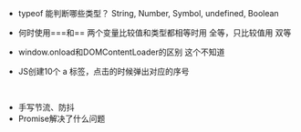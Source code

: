 - typeof 能判断哪些类型？
String, Number, Symbol, undefined, Boolean

- 何时使用===和==
两个变量比较值和类型都相等时用 全等，只比较值用 双等

- window.onload和DOMContentLoader的区别
这个不知道
- JS创建10个 a 标签，点击的时候弹出对应的序号
```js
  
```
- 手写节流、防抖
- Promise解决了什么问题